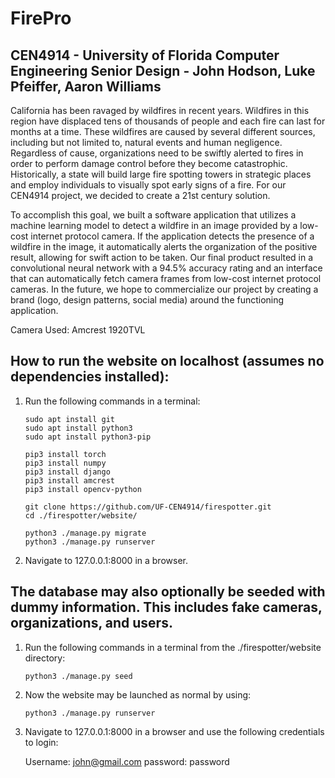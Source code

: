 # FirePro

## CEN4914 - University of Florida Computer Engineering Senior Design - John Hodson, Luke Pfeiffer, Aaron Williams

California has been ravaged by wildfires in recent years. Wildfires in this region have
displaced tens of thousands of people and each fire can last for months at a time. These
wildfires are caused by several different sources, including but not limited to, natural events and
human negligence. Regardless of cause, organizations need to be swiftly alerted to fires in order
to perform damage control before they become catastrophic. Historically, a state will build large
fire spotting towers in strategic places and employ individuals to visually spot early signs of a fire. For our CEN4914 project, we decided to create a 21st century solution.

To accomplish this goal, we built a software application that utilizes a machine learning
model to detect a wildfire in an image provided by a low-cost internet protocol camera. If the
application detects the presence of a wildfire in the image, it automatically alerts the organization
of the positive result, allowing for swift action to be taken. Our final product resulted in a
convolutional neural network with a 94.5% accuracy rating and an interface that can
automatically fetch camera frames from low-cost internet protocol cameras.
In the future, we hope to commercialize our project by creating a brand (logo, design
patterns, social media) around the functioning application.

Camera Used: Amcrest 1920TVL

## How to run the website on localhost (assumes no dependencies installed):

1. Run the following commands in a terminal:

	```
	sudo apt install git
	sudo apt install python3
	sudo apt install python3-pip

	pip3 install torch
	pip3 install numpy
	pip3 install django
	pip3 install amcrest
	pip3 install opencv-python

	git clone https://github.com/UF-CEN4914/firespotter.git
	cd ./firespotter/website/

	python3 ./manage.py migrate
	python3 ./manage.py runserver
	```

2. Navigate to 127.0.0.1:8000 in a browser.

## The database may also optionally be seeded with dummy information. This includes fake cameras, organizations, and users.

1. Run the following commands in a terminal from the ./firespotter/website directory:

	```
	python3 ./manage.py seed
	```

2. Now the website may be launched as normal by using:

	```
	python3 ./manage.py runserver
	```

3. Navigate to 127.0.0.1:8000 in a browser and use the following credentials to login:

	Username: john@gmail.com
	password: password
